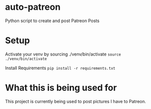 # auto-patreon
Python script to create and post Patreon Posts

# Setup
Activate your venv by sourcing ./venv/bin/activate
`source ./venv/bin/activate`

Install Requirements
`pip install -r requirements.txt`

# What this is being used for
This project is currently being used to post pictures I have to Patreon.
